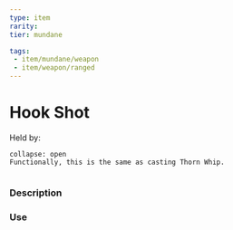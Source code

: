 ```yaml
---
type: item
rarity: 
tier: mundane

tags:
 - item/mundane/weapon
 - item/weapon/ranged
---
```

 # Hook Shot
Held by:
 
```ad-info
collapse: open
Functionally, this is the same as casting Thorn Whip.
 
```
 
 ### Description
 


 ### Use
 
 